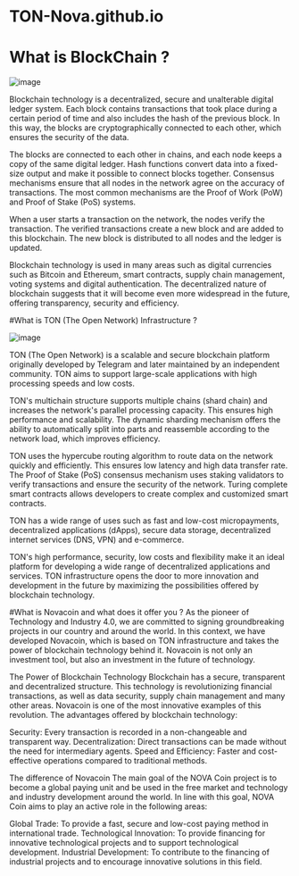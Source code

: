 # TON-Nova.github.io

# What is BlockChain ? 
![image](https://github.com/Insomexe/TON-Nova.github.io/assets/164337341/9d4d5361-77a3-49ec-9a54-697acf9fa969)


Blockchain technology is a decentralized, secure and unalterable digital ledger system. Each block contains transactions that took place during a certain period of time and also includes the hash of the previous block. In this way, the blocks are cryptographically connected to each other, which ensures the security of the data.

The blocks are connected to each other in chains, and each node keeps a copy of the same digital ledger. Hash functions convert data into a fixed-size output and make it possible to connect blocks together. Consensus mechanisms ensure that all nodes in the network agree on the accuracy of transactions. The most common mechanisms are the Proof of Work (PoW) and Proof of Stake (PoS) systems.

When a user starts a transaction on the network, the nodes verify the transaction. The verified transactions create a new block and are added to this blockchain. The new block is distributed to all nodes and the ledger is updated.

Blockchain technology is used in many areas such as digital currencies such as Bitcoin and Ethereum, smart contracts, supply chain management, voting systems and digital authentication. The decentralized nature of blockchain suggests that it will become even more widespread in the future, offering transparency, security and efficiency.

#What is TON (The Open Network) Infrastructure ?

![image](https://github.com/Insomexe/TON-Nova.github.io/assets/164337341/b2b4817c-578a-468f-95ad-18273f78a488)


TON (The Open Network) is a scalable and secure blockchain platform originally developed by Telegram and later maintained by an independent community. TON aims to support large-scale applications with high processing speeds and low costs.

TON's multichain structure supports multiple chains (shard chain) and increases the network's parallel processing capacity. This ensures high performance and scalability. The dynamic sharding mechanism offers the ability to automatically split into parts and reassemble according to the network load, which improves efficiency.

TON uses the hypercube routing algorithm to route data on the network quickly and efficiently. This ensures low latency and high data transfer rate. The Proof of Stake (PoS) consensus mechanism uses staking validators to verify transactions and ensure the security of the network. Turing complete smart contracts allows developers to create complex and customized smart contracts.

TON has a wide range of uses such as fast and low-cost micropayments, decentralized applications (dApps), secure data storage, decentralized internet services (DNS, VPN) and e-commerce.

TON's high performance, security, low costs and flexibility make it an ideal platform for developing a wide range of decentralized applications and services. TON infrastructure opens the door to more innovation and development in the future by maximizing the possibilities offered by blockchain technology.

#What is Novacoin and what does it offer you ?
As the pioneer of Technology and Industry 4.0, we are committed to signing groundbreaking projects in our country and around the world. In this context, we have developed Novacoin, which is based on TON infrastructure and takes the power of blockchain technology behind it. Novacoin is not only an investment tool, but also an investment in the future of technology.

The Power of Blockchain Technology
Blockchain has a secure, transparent and decentralized structure. This technology is revolutionizing financial transactions, as well as data security, supply chain management and many other areas. Novacoin is one of the most innovative examples of this revolution. The advantages offered by blockchain technology:

Security: Every transaction is recorded in a non-changeable and transparent way.
Decentralization: Direct transactions can be made without the need for intermediary agents.
Speed and Efficiency: Faster and cost-effective operations compared to traditional methods.

The difference of Novacoin 
The main goal of the NOVA Coin project is to become a global paying unit and be used in the free market and technology and industry development around the world. In line with this goal, NOVA Coin aims to play an active role in the following areas:

Global Trade: To provide a fast, secure and low-cost paying method in international trade.
Technological Innovation: To provide financing for innovative technological projects and to support technological development.
Industrial Development: To contribute to the financing of industrial projects and to encourage innovative solutions in this field.
